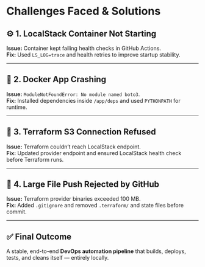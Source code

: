 # Challenges Faced & Solutions

## ⚙️ 1. LocalStack Container Not Starting
**Issue:** Container kept failing health checks in GitHub Actions.  
**Fix:** Used `LS_LOG=trace` and health retries to improve startup stability.

---

## 🧱 2. Docker App Crashing
**Issue:** `ModuleNotFoundError: No module named boto3`.  
**Fix:** Installed dependencies inside `/app/deps` and used `PYTHONPATH` for runtime.

---

## 🧩 3. Terraform S3 Connection Refused
**Issue:** Terraform couldn’t reach LocalStack endpoint.  
**Fix:** Updated provider endpoint and ensured LocalStack health check before Terraform runs.

---

## 🧰 4. Large File Push Rejected by GitHub
**Issue:** Terraform provider binaries exceeded 100 MB.  
**Fix:** Added `.gitignore` and removed `.terraform/` and state files before commit.

---

## ✅ Final Outcome
A stable, end-to-end **DevOps automation pipeline** that builds, deploys, tests, and cleans itself — entirely locally.
